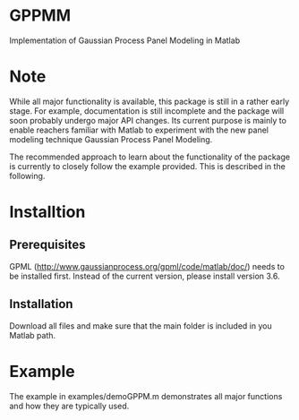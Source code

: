 # GPPMM
Implementation of Gaussian Process Panel Modeling in Matlab

# Note

While all major functionality is available, this package is still in a rather early stage. For example, documentation is still incomplete and the package will soon probably undergo major API changes. Its current purpose is mainly to enable reachers familiar with Matlab to experiment with the new panel modeling technique Gaussian Process Panel Modeling. 

The recommended approach to learn about the functionality of the package is currently to closely follow the example provided. This is described in the following.


# Installtion

## Prerequisites

GPML (http://www.gaussianprocess.org/gpml/code/matlab/doc/) needs to be installed first. Instead of the current version, please install version 3.6.


## Installation

Download all files and make sure that the main folder is included in you Matlab path.

# Example

The example in examples/demoGPPM.m demonstrates all major functions and how they are typically used.
